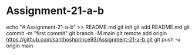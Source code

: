 # Assignment-21-a-b
echo "# Assignment-21-a-b" >> README.md
git init
git add README.md
git commit -m "first commit"
git branch -M main
git remote add origin https://github.com/santhoshprince93/Assignment-21-a-b.git
git push -u origin main
